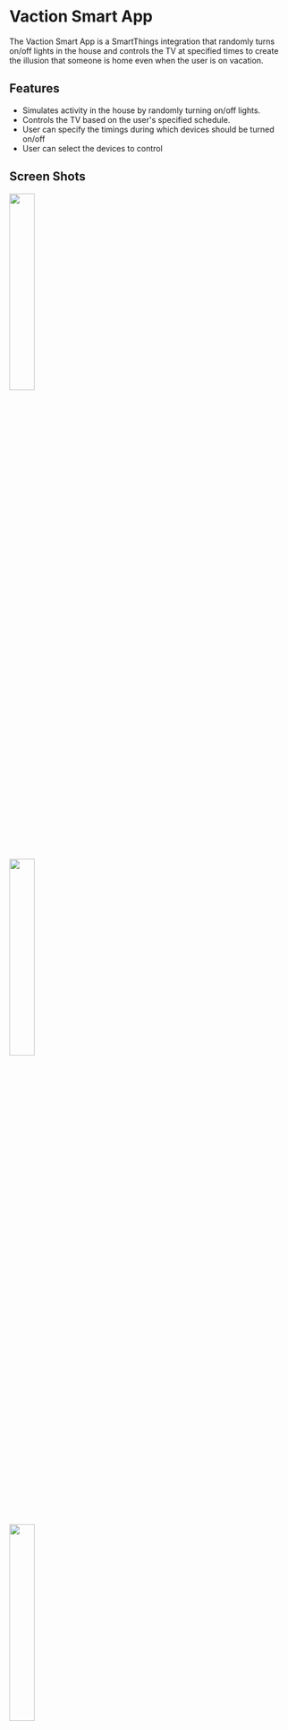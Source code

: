 # Vaction Smart App

The Vaction Smart App is a SmartThings integration that randomly turns on/off lights in the house and controls the TV at specified times to create the illusion that someone is home even when the user is on vacation.

## Features

- Simulates activity in the house by randomly turning on/off lights.
- Controls the TV based on the user's specified schedule.
- User can specify the timings during which devices should be turned on/off
- User can select the devices to control

## Screen Shots

<img src="https://github.com/goku20001/Vacation-Smart-App/assets/98842207/259faed3-812b-4572-a0c1-a5826ad9eea1" height="30%" width="30%">
<br><br>
<img src="https://github.com/goku20001/Vacation-Smart-App/assets/98842207/5b8ced47-915b-4ce0-8708-6d3d0e75670c" height="30%" width="30%">
<br><br>
<img src="https://github.com/goku20001/Vacation-Smart-App/assets/98842207/0ac9d9fc-49e1-4a75-8e18-8198c111fd7e" height="30%" width="30%">

